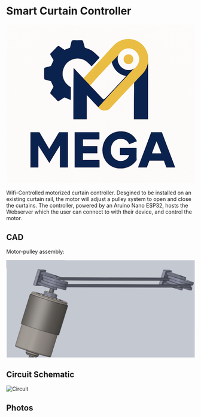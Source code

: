 # Smart Curtain Controller

![MEGA Logo](photos/MEGA_Logo.png)

Wifi-Controlled motorized curtain controller. Desgined to be installed on an existing curtain rail, the motor will adjust a pulley system to open and close the curtains. The controller, powered by an Aruino Nano ESP32, hosts the Webserver which the user can connect to with their device, and control the motor.

## CAD

Motor-pulley assembly:

![Assembly](photos/MEGA_CAD.png)

## Circuit Schematic

![Circuit](photos/circuit.jpeg)

## Photos
